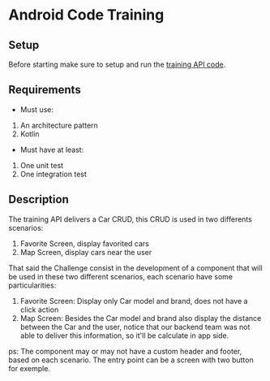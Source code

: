 # Android Code Training

## Setup
Before starting make sure to setup and run the [training API code](https://github.com/andresfabreu/android-training-api).

## Requirements
- Must use: 
1. An architecture pattern
2. Kotlin

- Must have at least:
1. One unit test
2. One integration test

## Description
The training API delivers a Car CRUD, this CRUD is used in two differents scenarios: 
1. Favorite Screen, display favorited cars
2. Map Screen, display cars near the user

That said the Challenge consist in the development of a component that will be used in these two different scenarios, each scenario have some particularities:
1. Favorite Screen: Display only Car model and brand, does not have a click action
2. Map Screen: Besides the Car model and brand also display the distance between the Car and the user, notice that our backend team was not able to deliver this information, so it'll be calculate in app side.

ps: The component may or may not have a custom header and footer, based on each scenario. The entry point can be a screen with two button for exemple.
